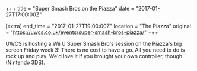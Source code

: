 +++
title = "Super Smash Bros on the Piazza"
date = "2017-01-27T17:00:00Z"

[extra]
end_time = "2017-01-27T19:00:00Z"
location = "The Piazza"
original = "https://uwcs.co.uk/events/super-smash-bros-piazza/"
+++

UWCS is hosting a Wii U Super Smash Bro's session on the Piazza's big screen Friday week 3\! There is no cost to have a go. All you need to do is rock up and play. We'd love it if you brought your own controller, though (Nintendo 3DS).

